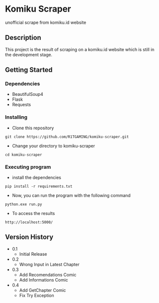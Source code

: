 # Komiku Scraper

unofficial scrape from komiku.id website

## Description

This project is the result of scraping on a komiku.id website which is still in the development stage.

## Getting Started

### Dependencies

* BeautifulSoup4
* Flask
* Requests

### Installing

* Clone this repository
```
git clone https://github.com/R1TGAMING/komiku-scraper.git
```
* Change your directory to komiku-scraper
```
cd komiku-scraper
```

### Executing program

* install the dependencies
```
pip install -r requirements.txt
```
* Now, you can run the program with the following command
```
python.exe run.py
```
* To access the results
```
http://localhost:5000/
```
## Version History

* 0.1  
    * Initial Release
* 0.2
    * Wrong Input in Latest Chapter
* 0.3
    * Add Recomendations Comic
    * Add Informations Comic
* 0.4
    * Add GetChapter Comic
    * Fix Try Exception 